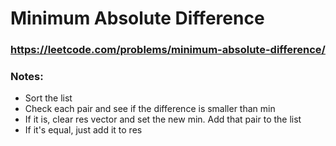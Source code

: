 # Minimum Absolute Difference

### https://leetcode.com/problems/minimum-absolute-difference/

### Notes:

* Sort the list
* Check each pair and see if the difference is smaller than min
* If it is, clear res vector and set the new min. Add that pair to the list
* If it's equal, just add it to res
